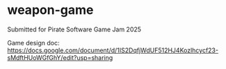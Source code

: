 # weapon-game
Submitted for Pirate Software Game Jam 2025

Game design doc: <br>https://docs.google.com/document/d/1IS2DqfjWdUF512HJ4Kozlhcycf23-sMdftHUoWGfGhY/edit?usp=sharing